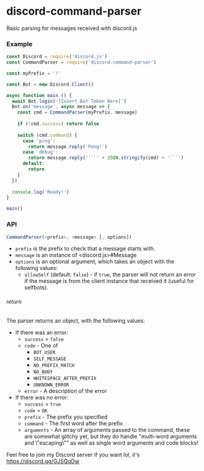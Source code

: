 # discord-command-parser
Basic parsing for messages received with discord.js

### Example
```js
const Discord = require('discord.js')
const CommandParser = require('discord-command-parser')

const myPrefix = '!'

const Bot = new Discord.Client()

async function main () {
  await Bot.login('[Insert Bot Token Here]')
  Bot.on('message', async message => {
    const cmd = CommandParser(myPrefix, message)
    
    if (!cmd.success) return false
    
    switch (cmd.command) {
      case 'ping':
        return message.reply('Pong!')
      case 'debug':
        return message.reply('```' + JSON.stringify(cmd) + '```')
      default:
        return
    }
  })
  
  console.log('Ready!')
}

main()

```
### API
```js
CommandParser(<prefix>, <message> [, options])
```
 - `prefix` is the prefix to check that a message starts with.
 - `message` is an instance of <discord.js>#Message
 - `options` is an optional argument, which takes an object with the following values:
   - `allowSelf` (default: `false`) - if `true`, the parser will not return an error if the message is from the client instance that received it (useful for selfbots).

###### return
The parser returns an object, with the following values:
 - If there was an error:
   - `success` = `false`
   - `code` - One of 
     - `BOT_USER`
     - `SELF_MESSAGE`
     - `NO_PREFIX_MATCH`
     - `NO_BODY`
     - `WHITESPACE_AFTER_PREFIX`
     - `UNKNOWN_ERROR`
   - `error` - A description of the error
 - If there was no error:
   - `success` = `true`
   - `code` = `OK`
   - `prefix` - The prefix you specified
   - `command` - The first word after the prefix
   - `arguments` - An array of arguments passed to the command, these are somewhat glitchy yet, but they do handle "multi-word arguments and \\"escaping\\"" as well as single word arguments and code blocks!
 
 Feel free to join my Discord server if you want lol, it's https://discord.gg/GJSQqDw
